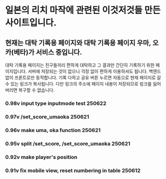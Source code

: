 # 일본의 리치 마작에 관련된 이것저것들 만든 사이트입니다.

## 현재는 대탁 기록용 페이지와 대탁 기록용 페이지 우마, 오카(베타)가 서비스 중입니다.
대탁 기록용 페이지는 친구들끼리 편하게 대탁하고 그 결과만 간단히 기록하기 위한 페이지입니다.
서버에 저장되는 것이 없으니 걱정 없이 편하게 이용하셔도 됩니다.
백엔드 없이 프론트로만 동작합니다.
기록 다하고 공유 버튼 누르면 자동으로 현재 페이지로 갈 수 있는 링크가 복사됩니다.
다만 링크의 주소에 페이지 내용이 저장되므로 링크를 잃어버리면 복구할 수 없습니다.

### 0.98v input type inputmode test 250622
### 0.97v /set_score_umaoka 250621
### 0.96v make uma, oka function 250621
### 0.95v split /set_score, /set_score_umaoka 250621
### 0.92v make player's position
### 0.91v fix mobile view, reset numbering in table 250612